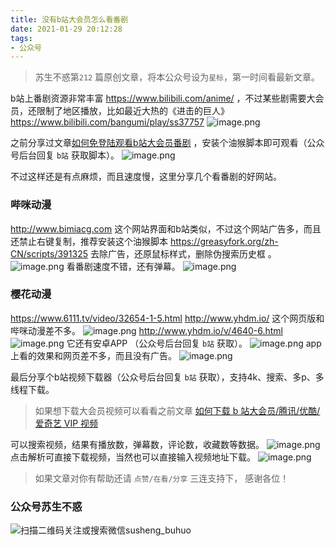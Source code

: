 ```yaml
---
title: 没有b站大会员怎么看番剧
date: 2021-01-29 20:12:28
tags:
- 公众号
---
```

> 苏生不惑第`212` 篇原创文章，将本公众号设为`星标`，第一时间看最新文章。


b站上番剧资源非常丰富 https://www.bilibili.com/anime/ ，不过某些剧需要大会员，还限制了地区播放，比如最近大热的《进击的巨人》https://www.bilibili.com/bangumi/play/ss37757 
![image.png](https://upload-images.jianshu.io/upload_images/23152173-4cec2972667256ad.png?imageMogr2/auto-orient/strip%7CimageView2/2/w/1240)

之前分享过文章[如何免登陆观看b站大会员番剧](https://mp.weixin.qq.com/s/UtfjurjQOCBFdxNhh-rFSA) ，安装个油猴脚本即可观看（公众号后台回复 `b站` 获取脚本）。
![image.png](https://upload-images.jianshu.io/upload_images/23152173-7ef0b94ee3f4ab11.png?imageMogr2/auto-orient/strip%7CimageView2/2/w/1240)

不过这样还是有点麻烦，而且速度慢，这里分享几个看番剧的好网站。

### 哔咪动漫
http://www.bimiacg.com 这个网站界面和b站类似，不过这个网站广告多，而且还禁止右键复制，推荐安装这个油猴脚本 https://greasyfork.org/zh-CN/scripts/391325  去除广告，还原鼠标样式，删除伪搜索历史框 。
![image.png](https://upload-images.jianshu.io/upload_images/23152173-0b26f27188bc8f71.png?imageMogr2/auto-orient/strip%7CimageView2/2/w/1240)
看番剧速度不错，还有弹幕。
![image.png](https://upload-images.jianshu.io/upload_images/23152173-4f361386ea368e4c.png?imageMogr2/auto-orient/strip%7CimageView2/2/w/1240)

### 樱花动漫
https://www.6111.tv/video/32654-1-5.html http://www.yhdm.io/ 这个网页版和哔咪动漫差不多。
![image.png](https://upload-images.jianshu.io/upload_images/23152173-06cc7d06d219fe15.png?imageMogr2/auto-orient/strip%7CimageView2/2/w/1240)
http://www.yhdm.io/v/4640-6.html 
![image.png](https://upload-images.jianshu.io/upload_images/23152173-b89a946806c5b460.png?imageMogr2/auto-orient/strip%7CimageView2/2/w/1240)
它还有安卓APP （公众号后台回复 `b站` 获取）。
![image.png](https://upload-images.jianshu.io/upload_images/23152173-15d486c6f17194ce.png?imageMogr2/auto-orient/strip%7CimageView2/2/w/1240)
app 上看的效果和网页差不多，而且没有广告。
![image.png](https://upload-images.jianshu.io/upload_images/23152173-3b46e8303c6e6820.png?imageMogr2/auto-orient/strip%7CimageView2/2/w/1240)


最后分享个b站视频下载器（公众号后台回复 `b站` 获取），支持4k、搜索、多p、多线程下载。

> 如果想下载大会员视频可以看看之前文章 [如何下载 b 站大会员/腾讯/优酷/爱奇艺 VIP 视频 ](https://mp.weixin.qq.com/s/Dh6X0CJlHac5jyEvEIveqA)

可以搜索视频，结果有播放数，弹幕数，评论数，收藏数等数据。
![image.png](https://upload-images.jianshu.io/upload_images/23152173-e76eb93f452d15f3.png?imageMogr2/auto-orient/strip%7CimageView2/2/w/1240)
点击解析可直接下载视频，当然也可以直接输入视频地址下载。
![image.png](https://upload-images.jianshu.io/upload_images/23152173-e434a6c553a7c1f8.png?imageMogr2/auto-orient/strip%7CimageView2/2/w/1240)

>  如果文章对你有帮助还请 `点赞/在看/分享` 三连支持下， 感谢各位！

### 公众号苏生不惑
![扫描二维码关注或搜索微信susheng_buhuo](https://upload-images.jianshu.io/upload_images/23152173-61c280d775baf3e6.png?imageMogr2/auto-orient/strip%7CimageView2/2/w/1240)